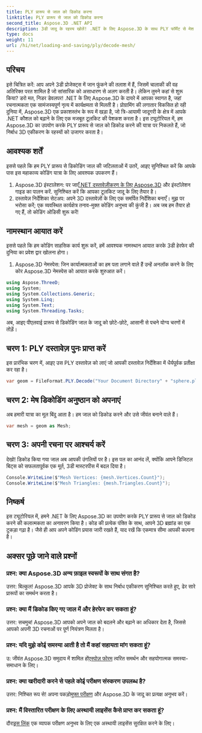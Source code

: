```yaml
---
title: PLY प्रारूप से जाल को डिकोड करना
linktitle: PLY प्रारूप से जाल को डिकोड करना
second_title: Aspose.3D .NET API
description: 3डी जादू के रहस्य खोलें! .NET के लिए Aspose.3D के साथ PLY फॉर्मेट से मेश को आसानी से डीकोड करें। अपनी परियोजनाओं को नए आयामों तक पहुँचाएँ।
type: docs
weight: 11
url: /hi/net/loading-and-saving/ply/decode-mesh/
---
```

## परिचय
इसे चित्रित करें: आप अपने 3डी प्रोजेक्ट्स में जान फूंकने की तलाश में हैं, जिसमें चालाकी की वह अतिरिक्त परत शामिल है जो सांसारिक को असाधारण से अलग करती है। लेकिन तुमने कहां से शुरू किया? डरो मत, निडर डेवलपर! .NET के लिए Aspose.3D के दायरे में आपका स्वागत है, जहां रचनात्मकता एक सामंजस्यपूर्ण नृत्य में कार्यक्षमता से मिलती है।
प्रोग्रामिंग की लगातार विकसित हो रही दुनिया में, Aspose.3D एक प्रकाशस्तंभ के रूप में खड़ा है, जो त्रि-आयामी जादूगरी के क्षेत्र में आपके .NET कौशल को बढ़ाने के लिए एक मजबूत टूलकिट की पेशकश करता है। इस ट्यूटोरियल में, हम Aspose.3D का उपयोग करके PLY प्रारूप से जाल को डिकोड करने की यात्रा पर निकलते हैं, जो निर्बाध 3D एकीकरण के रहस्यों को उजागर करता है।
## आवश्यक शर्तें
इससे पहले कि हम PLY प्रारूप से डिकोडिंग जाल की जटिलताओं में उतरें, आइए सुनिश्चित करें कि आपके पास इस महाकाव्य कोडिंग यात्रा के लिए आवश्यक उपकरण हैं।
1.  Aspose.3D इंस्टालेशन: पर जाएँ[.NET दस्तावेज़ीकरण के लिए Aspose.3D](https://reference.aspose.com/3d/net/) और इंस्टॉलेशन गाइड का पालन करें. सुनिश्चित करें कि आपका टूलकिट जादू के लिए तैयार है।
2. दस्तावेज़ निर्देशिका सेटअप: अपने 3D दस्तावेज़ों के लिए एक समर्पित निर्देशिका बनाएँ। मुझ पर भरोसा करें; एक व्यवस्थित कार्यक्षेत्र तनाव-मुक्त कोडिंग अनुभव की कुंजी है।
अब जब हम तैयार हो गए हैं, तो कोडिंग ओडिसी शुरू करें!
## नामस्थान आयात करें
इससे पहले कि हम कोडिंग साहसिक कार्य शुरू करें, हमें आवश्यक नामस्थान आयात करके 3डी हेरफेर की दुनिया का प्रवेश द्वार खोलना होगा।
1. Aspose.3D नेमस्पेस: जिन कार्यात्मकताओं का हम पता लगाने वाले हैं उन्हें अनलॉक करने के लिए कोर Aspose.3D नेमस्पेस को आयात करके शुरुआत करें।
```csharp
using Aspose.ThreeD;
using System;
using System.Collections.Generic;
using System.Linq;
using System.Text;
using System.Threading.Tasks;
```
अब, आइए पीएलवाई प्रारूप से डिकोडिंग जाल के जादू को छोटे-छोटे, आसानी से पचने योग्य चरणों में तोड़ें।
## चरण 1: PLY दस्तावेज़ पुनः प्राप्त करें
इस प्रारंभिक चरण में, आइए उस PLY दस्तावेज़ को लाएं जो आपकी दस्तावेज़ निर्देशिका में धैर्यपूर्वक प्रतीक्षा कर रहा है।
```csharp
var geom = FileFormat.PLY.Decode("Your Document Directory" + "sphere.ply");
```
## चरण 2: मेष डिकोडिंग अनुष्ठान को अपनाएं
अब हमारी यात्रा का मूल बिंदु आता है। हम जाल को डिकोड करने और उसे जीवंत बनाने वाले हैं।
```csharp
var mesh = geom as Mesh;
```
## चरण 3: अपनी रचना पर आश्चर्य करें
देखो! डिकोड किया गया जाल अब आपकी उंगलियों पर है। इस पल का आनंद लें, क्योंकि आपने डिजिटल बिट्स को सफलतापूर्वक एक मूर्त, 3डी मास्टरपीस में बदल दिया है।
```csharp
Console.WriteLine($"Mesh Vertices: {mesh.Vertices.Count}");
Console.WriteLine($"Mesh Triangles: {mesh.Triangles.Count}");
```
## निष्कर्ष
इस ट्यूटोरियल में, हमने .NET के लिए Aspose.3D का उपयोग करके PLY प्रारूप से जाल को डिकोड करने की कलात्मकता का अनावरण किया है। कोड की प्रत्येक पंक्ति के साथ, आपने 3D ब्रह्मांड का एक टुकड़ा गढ़ा है। जैसे ही आप अपने कोडिंग प्रयास जारी रखते हैं, याद रखें कि एकमात्र सीमा आपकी कल्पना है।

## अक्सर पूछे जाने वाले प्रश्नों
### प्रश्न: क्या Aspose.3D अन्य फ़ाइल स्वरूपों के साथ संगत है?
उत्तर: बिल्कुल! Aspose.3D आपके 3D प्रोजेक्ट के साथ निर्बाध एकीकरण सुनिश्चित करते हुए, ढेर सारे प्रारूपों का समर्थन करता है।
### प्रश्न: क्या मैं डिकोड किए गए जाल में और हेरफेर कर सकता हूं?
उत्तर: सचमुच! Aspose.3D आपको अपने जाल को बदलने और बढ़ाने का अधिकार देता है, जिससे आपको अपनी 3D रचनाओं पर पूर्ण नियंत्रण मिलता है।
### प्रश्न: यदि मुझे कोई समस्या आती है तो मैं कहां सहायता मांग सकता हूं?
 उ: जीवंत Aspose.3D समुदाय में शामिल हों[एस्पोज़ फोरम](https://forum.aspose.com/c/3d/18) त्वरित समर्थन और सहयोगात्मक समस्या-समाधान के लिए।
### प्रश्न: क्या खरीदारी करने से पहले कोई परीक्षण संस्करण उपलब्ध है?
उत्तर: निश्चित रूप से! अपना पकड़ो[मुफ्त परीक्षण](https://releases.aspose.com/) और Aspose.3D के जादू का प्रत्यक्ष अनुभव करें।
### प्रश्न: मैं विस्तारित परीक्षण के लिए अस्थायी लाइसेंस कैसे प्राप्त कर सकता हूं?
 दौरा[इस लिंक](https://purchase.aspose.com/temporary-license/) एक व्यापक परीक्षण अनुभव के लिए एक अस्थायी लाइसेंस सुरक्षित करने के लिए।